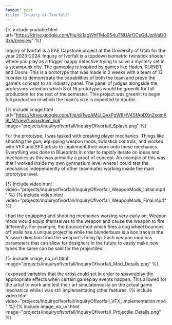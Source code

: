 ```yaml
---
layout: post
title: 'Inquiry of Ivorfall'
---
```


{% include youtube.html url="https://drive.google.com/file/d/1agWnFlMo954uTNUArOCsGdJzpVaD03xh/preview" %}

Inquiry of Ivorfall is a EAE Capstone project at the University of Utah for the year 2023-2024. Inquiry of Ivorfall is a topdown isometric twinstick shooter where you play as a trigger happy detective trying to solve a mystery set in a steampunk city. The gameplay is inspired by games like Hades, RUINER, and Doom. This is a prototype that was made in 2 weeks with a team of 13 in order to demonstrate the capabilities of both the team and prove the game's concept to an industry panel. The panel of judges alongside the professors voted on which 8 of 16 prototypes would be greenlit for full production for the rest of the semester. This project was greenlit to begin full production in which the team's size is expected to double.

{% include image.html url="https://drive.google.com/file/d/1wzAMU_GvxPgW8HV4SfApDXnZxomK6l_M/view?usp=drive_link" image="projects/inquiryofivorfall/InquiryOfIvorfall_Splash.png" %}

For the prototype, I was tasked with creating player mechanics. Things like shooting the gun, equipping weapon mods, twinstick controls, and worked with VFX and SFX artists to implement their work onto these mechanics. Everything was done in Blueprints in order to rapidly iterate on ideas and mechanics as this was primarily a proof of concept. An example of this was that I worked inside my own gymnasium level where I could test the mechanics independently of other teammates working inside the main prototype level.

{% include video.html video="projects/inquiryofivorfall/InquiryOfIvorfall_WeaponMods_Initial.mp4" %}
{% include video.html video="projects/inquiryofivorfall/InquiryOfIvorfall_WeaponMods_Final.mp4" %}

I had the equipping and shooting mechanics working very early on. Weapon mods would equip themselves to the weapon and cause the weapon to fire differently. For example, the bounce mod which fires a cog wheel bounces off walls has a unique projectile while the blunderbuss is a box trace in the forward direction from the weapon's firing tip. Each weapon mod has parameters that can allow for designers in the future to easily make new types the same can be said for the projectiles.

{% include image_no_url.html image="projects/inquiryofivorfall/InquiryOfIvorfall_Mod_Details.png" %}

I exposed variables that the artist could set in order to spawn/play the appriopriate effects when certain gameplay events happen. This allowed for the artist to work and test their art simulatenously on the actual game mechanics while I was still implementating other features.
{% include video.html video="projects/inquiryofivorfall/InquiryOfIvorfall_VFX_Implementation.mp4" %}
{% include image_no_url.html image="projects/inquiryofivorfall/InquiryOfIvorfall_Projectile_Details.png" %}

